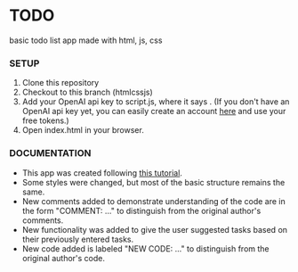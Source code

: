 # TODO
basic todo list app made with html, js, css

### SETUP
1. Clone this repository
2. Checkout to this branch (htmlcssjs)
3. Add your OpenAI api key to script.js, where it says <enter your api key>. (If you don't have an OpenAI api key yet, you can easily create an account [here](https://auth0.openai.com/u/signup/identifier?state=hKFo2SA2MU9MZkpYazJZMi0xdC1vamFXdjJkd2tVU09JRjR4LaFur3VuaXZlcnNhbC1sb2dpbqN0aWTZIF9EWU5fbGZ3R3pVU3JxdWVkMnZ0VWR6RWRBbVJfVER6o2NpZNkgRFJpdnNubTJNdTQyVDNLT3BxZHR3QjNOWXZpSFl6d0Q) and use your free tokens.)
4. Open index.html in your browser.

### DOCUMENTATION
* This app was created following [this tutorial](https://medium.com/clarusway/making-a-todo-list-with-html-css-and-javascript-154839b770b6).
* Some styles were changed, but most of the basic structure remains the same.
* New comments added to demonstrate understanding of the code are in the form "COMMENT: ..." to distinguish from the original author's comments.
* New functionality was added to give the user suggested tasks based on their previously entered tasks.
* New code added is labeled "NEW CODE: ..." to distinguish from the original author's code.